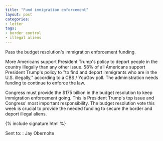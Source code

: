 ```yaml
---
title: "Fund immigration enforcement"
layout: post
categories:
- letter
tags:
- border control
- illegal aliens
---
```


Pass the budget resolution's immigration enforcement funding.

More Americans support President Trump's policy to deport people in the country illegally than any other issue. 58% of all Americans support President Trump's policy to "to find and deport immigrants who are in the U.S. illegally," according to a CBS / YouGov poll. The administration needs funding to continue to enforce the law.

Congress must provide the $175 billion in the budget resolution to keep immigration enforcement going. This is President Trump's top issue and Congress' most important responsibility. The budget resolution vote this week is crucial to provide the needed funding to secure the border and deport illegal aliens.

{% include signature.html %}

Sent to:
: Jay Obernolte
